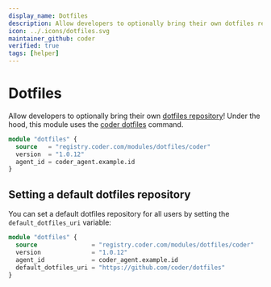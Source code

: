 ```yaml
---
display_name: Dotfiles
description: Allow developers to optionally bring their own dotfiles repository to customize their shell and IDE settings!
icon: ../.icons/dotfiles.svg
maintainer_github: coder
verified: true
tags: [helper]
---
```


# Dotfiles

Allow developers to optionally bring their own [dotfiles repository](https://dotfiles.github.io)! Under the hood, this module uses the [coder dotfiles](https://coder.com/docs/v2/latest/dotfiles) command.

```tf
module "dotfiles" {
  source   = "registry.coder.com/modules/dotfiles/coder"
  version  = "1.0.12"
  agent_id = coder_agent.example.id
}
```

## Setting a default dotfiles repository

You can set a default dotfiles repository for all users by setting the `default_dotfiles_uri` variable:

```tf
module "dotfiles" {
  source               = "registry.coder.com/modules/dotfiles/coder"
  version              = "1.0.12"
  agent_id             = coder_agent.example.id
  default_dotfiles_uri = "https://github.com/coder/dotfiles"
}
```
